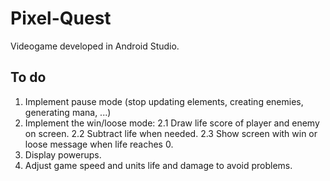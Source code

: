 # Pixel-Quest
Videogame developed in Android Studio.

## To do
1. Implement pause mode (stop updating elements, creating enemies, generating mana, ...)
2. Implement the win/loose mode:
  2.1 Draw life score of player and enemy on screen.
  2.2 Subtract life when needed.
  2.3 Show screen with win or loose message when life reaches 0.
3. Display powerups.
4. Adjust game speed and units life and damage to avoid problems.
